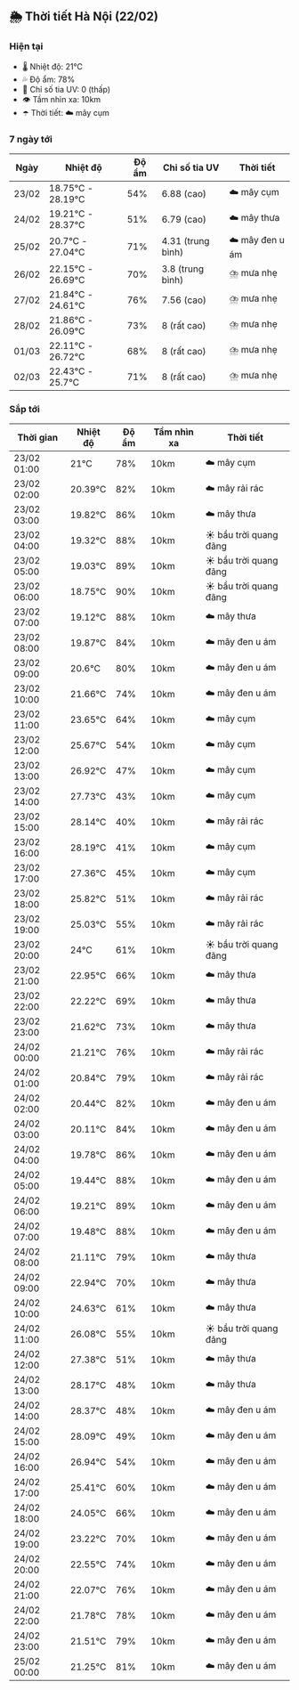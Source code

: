 ## 🌦️ Thời tiết Hà Nội (22/02)

### Hiện tại

- 🌡️ Nhiệt độ: 21℃
- 💦 Độ ẩm: 78%
- 🌟 Chỉ số tia UV: 0 (thấp)
- 👁️ Tầm nhìn xa: 10km
- ☂️ Thời tiết: ☁️ mây cụm

### 7 ngày tới

| Ngày | Nhiệt độ | Độ ẩm | Chỉ số tia UV | Thời tiết |
| --- | --- | --- | --- | --- |
| 23/02 | 18.75℃ - 28.19℃ | 54% | 6.88 (cao) | ☁️ mây cụm |
| 24/02 | 19.21℃ - 28.37℃ | 51% | 6.79 (cao) | ☁️ mây thưa |
| 25/02 | 20.7℃ - 27.04℃ | 71% | 4.31 (trung bình) | ☁️ mây đen u ám |
| 26/02 | 22.15℃ - 26.69℃ | 70% | 3.8 (trung bình) | ⛈️ mưa nhẹ |
| 27/02 | 21.84℃ - 24.61℃ | 76% | 7.56 (cao) | ⛈️ mưa nhẹ |
| 28/02 | 21.86℃ - 26.09℃ | 73% | 8 (rất cao) | ⛈️ mưa nhẹ |
| 01/03 | 22.11℃ - 26.72℃ | 68% | 8 (rất cao) | ⛈️ mưa nhẹ |
| 02/03 | 22.43℃ - 25.7℃ | 71% | 8 (rất cao) | ⛈️ mưa nhẹ |

### Sắp tới

| Thời gian | Nhiệt độ | Độ ẩm | Tầm nhìn xa | Thời tiết |
| --- | --- | --- | --- | --- |
| 23/02 01:00 | 21℃ | 78% | 10km | ☁️ mây cụm |
| 23/02 02:00 | 20.39℃ | 82% | 10km | ☁️ mây rải rác |
| 23/02 03:00 | 19.82℃ | 86% | 10km | ☁️ mây thưa |
| 23/02 04:00 | 19.32℃ | 88% | 10km | ☀️ bầu trời quang đãng |
| 23/02 05:00 | 19.03℃ | 89% | 10km | ☀️ bầu trời quang đãng |
| 23/02 06:00 | 18.75℃ | 90% | 10km | ☀️ bầu trời quang đãng |
| 23/02 07:00 | 19.12℃ | 88% | 10km | ☁️ mây thưa |
| 23/02 08:00 | 19.87℃ | 84% | 10km | ☁️ mây đen u ám |
| 23/02 09:00 | 20.6℃ | 80% | 10km | ☁️ mây đen u ám |
| 23/02 10:00 | 21.66℃ | 74% | 10km | ☁️ mây đen u ám |
| 23/02 11:00 | 23.65℃ | 64% | 10km | ☁️ mây cụm |
| 23/02 12:00 | 25.67℃ | 54% | 10km | ☁️ mây cụm |
| 23/02 13:00 | 26.92℃ | 47% | 10km | ☁️ mây cụm |
| 23/02 14:00 | 27.73℃ | 43% | 10km | ☁️ mây cụm |
| 23/02 15:00 | 28.14℃ | 40% | 10km | ☁️ mây rải rác |
| 23/02 16:00 | 28.19℃ | 41% | 10km | ☁️ mây cụm |
| 23/02 17:00 | 27.36℃ | 45% | 10km | ☁️ mây cụm |
| 23/02 18:00 | 25.82℃ | 51% | 10km | ☁️ mây rải rác |
| 23/02 19:00 | 25.03℃ | 55% | 10km | ☁️ mây rải rác |
| 23/02 20:00 | 24℃ | 61% | 10km | ☀️ bầu trời quang đãng |
| 23/02 21:00 | 22.95℃ | 66% | 10km | ☁️ mây thưa |
| 23/02 22:00 | 22.22℃ | 69% | 10km | ☁️ mây thưa |
| 23/02 23:00 | 21.62℃ | 73% | 10km | ☁️ mây thưa |
| 24/02 00:00 | 21.21℃ | 76% | 10km | ☁️ mây rải rác |
| 24/02 01:00 | 20.84℃ | 79% | 10km | ☁️ mây rải rác |
| 24/02 02:00 | 20.44℃ | 82% | 10km | ☁️ mây đen u ám |
| 24/02 03:00 | 20.11℃ | 84% | 10km | ☁️ mây đen u ám |
| 24/02 04:00 | 19.78℃ | 86% | 10km | ☁️ mây đen u ám |
| 24/02 05:00 | 19.44℃ | 88% | 10km | ☁️ mây đen u ám |
| 24/02 06:00 | 19.21℃ | 89% | 10km | ☁️ mây đen u ám |
| 24/02 07:00 | 19.48℃ | 88% | 10km | ☁️ mây đen u ám |
| 24/02 08:00 | 21.11℃ | 79% | 10km | ☁️ mây thưa |
| 24/02 09:00 | 22.94℃ | 70% | 10km | ☁️ mây thưa |
| 24/02 10:00 | 24.63℃ | 61% | 10km | ☁️ mây thưa |
| 24/02 11:00 | 26.08℃ | 55% | 10km | ☀️ bầu trời quang đãng |
| 24/02 12:00 | 27.38℃ | 51% | 10km | ☁️ mây thưa |
| 24/02 13:00 | 28.17℃ | 48% | 10km | ☁️ mây thưa |
| 24/02 14:00 | 28.37℃ | 48% | 10km | ☁️ mây đen u ám |
| 24/02 15:00 | 28.09℃ | 49% | 10km | ☁️ mây đen u ám |
| 24/02 16:00 | 26.94℃ | 54% | 10km | ☁️ mây đen u ám |
| 24/02 17:00 | 25.41℃ | 60% | 10km | ☁️ mây đen u ám |
| 24/02 18:00 | 24.05℃ | 66% | 10km | ☁️ mây đen u ám |
| 24/02 19:00 | 23.22℃ | 70% | 10km | ☁️ mây đen u ám |
| 24/02 20:00 | 22.55℃ | 74% | 10km | ☁️ mây đen u ám |
| 24/02 21:00 | 22.07℃ | 76% | 10km | ☁️ mây đen u ám |
| 24/02 22:00 | 21.78℃ | 78% | 10km | ☁️ mây đen u ám |
| 24/02 23:00 | 21.51℃ | 79% | 10km | ☁️ mây đen u ám |
| 25/02 00:00 | 21.25℃ | 81% | 10km | ☁️ mây đen u ám |
